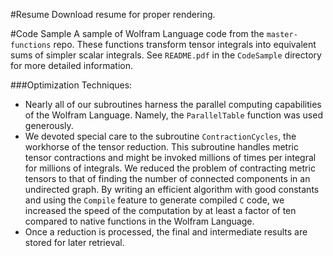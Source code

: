 #Resume
Download resume for proper rendering.

#Code Sample
A sample of Wolfram Language code from the `master-functions` repo. 
These functions transform tensor integrals into equivalent sums of 
simpler scalar integrals. See `README.pdf` in the `CodeSample` 
directory for more detailed information.

###Optimization Techniques:
- Nearly all of our subroutines harness the parallel computing capabilities 
of the Wolfram Language. Namely, the `ParallelTable` function was used 
generously. 
- We devoted special care to the subroutine 
`ContractionCycles`, the workhorse of the tensor reduction. This subroutine 
handles metric tensor contractions and might be invoked millions of times per 
integral for millions of integrals. We reduced the problem of contracting 
metric tensors to that of finding the number of connected components in an 
undirected graph. By writing an efficient algorithm with good constants and 
using the `Compile` feature to generate compiled `C` code, we increased the
speed of the computation by at least a factor of ten compared to native 
functions in the Wolfram Language. 
- Once a reduction is processed, 
the final and intermediate results are stored for later retrieval.
